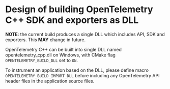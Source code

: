 # Design of building OpenTelemetry C++ SDK and exporters as DLL

**NOTE**: the current build produces a single DLL which includes API, SDK and
exporters. This **MAY** change in future.

OpenTelemetry C++ can be built into single DLL named opentelemetry_cpp.dll on
Windows, with CMake flag `OPENTELEMETRY_BUILD_DLL` set to `ON`.

To instrument an application based on the DLL, please define macro
`OPENTELEMETRY_BUILD_IMPORT_DLL` before including any OpenTelemetry API header
files in the application source files.
